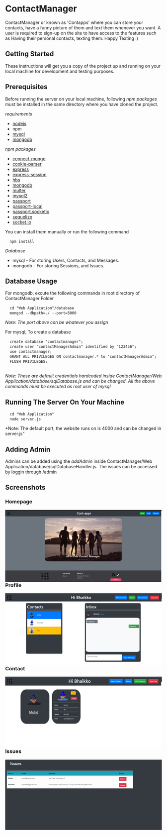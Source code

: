 # ContactManager
ContactManager or known as 'Contapps' where you can store your contacts, have a funny picture of them and text them whenever you want. A user is required to sign-up on the site to have access to the features such as Having their personal contacts, texting them. Happy Texting :)


## Getting Started
These instructions will get you a copy of the project up and running on your local machine for development and testing purposes.

## Prerequisites
Before running the server on your local machine, following *npm packages* must be installed in the same directory where you have cloned the project.

*requirements*
* [nodejs](https://nodejs.org)
* npm
* [mysql](https://www.mysql.com)
* [mongodb](https://www.mongodb.com)

*npm packages*
* [connect-mongo](https://www.npmjs.com/package/connect-mongo)
* [cookie-parser](https://www.npmjs.com/package/cookie-parser)
* [express](https://www.npmjs.com/package/express)
* [express-session](https://www.npmjs.com/package/express-session)
* [hbs](https://www.npmjs.com/package/hbs)
* [mongodb](https://www.npmjs.com/package/mongodb)
* [multer](https://www.npmjs.com/package/multer)
* [mysql2](https://www.npmjs.com/package/mysql2)
* [passport](https://www.npmjs.com/package/passport)
* [passport-local](https://www.npmjs.com/package/passport-local)
* [passport.socketio](https://www.npmjs.com/package/passport.socketio)
* [sequelize](https://www.npmjs.com/package/sequelize)
* [socket.io](https://www.npmjs.com/package/socket.io)

You can install them manually or run the following command
```
  npm install
```
*Database*
* mysql - For storing Users, Contacts, and Messages.
* mongodb - For storing Sessions, and Issues.

## Database Usage
For mongodb, excute the following commands in root directory of ContactManager Folder
```
  cd "Web Application"/database
  mongod --dbpath=./ --port=5000
```
*Note: The port above can be whatever you assign*

For mysql, To create a database
```
  create database "contactmanager";
  create user "contactManagerAdmin" identified by "123456";
  use contactmanager;
  GRANT ALL PRIVILEGES ON contactmanager.* to "contactManagerAdmin";
  FLUSH PRIVILEGES;
  
```
*Note: These are default credentials hardcoded inside ContactManager/Web Application/database/sqlDatabase.js and can be changed. All the above commands must be executed as root user of mysql*

## Running The Server On Your Machine
```
  cd "Web Application"
  node server.js
```
*Note: The default port, the website runs on is 4000 and can be changed in server.js"

## Adding Admin
Admins can be added using the *addAdmin* inside ContactManager/Web Application/database/sqlDatabaseHandler.js.
The issues can be accessed by loggin through /admin 

## Screenshots
### Homepage
<img src="https://github.com/Bhaikko/ContactManager/blob/master/Screenshots/Homepage.png"
     style="float: left; margin-right: 10px;"/>
     
### Profile
<img src="https://github.com/Bhaikko/ContactManager/blob/master/Screenshots/Profile.png"
     style="float: left; margin-right: 10px;"/>
     
### Contact
<img src="https://github.com/Bhaikko/ContactManager/blob/master/Screenshots/Contacts.png"
     style="float: left; margin-right: 10px;"/>
     
### Issues
<img src="https://github.com/Bhaikko/ContactManager/blob/master/Screenshots/Issues.png"
     style="float: left; margin-right: 10px;"/>

